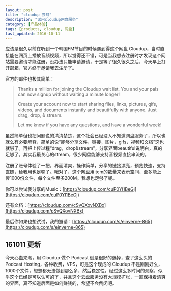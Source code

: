 ```yaml
---
layout: post
title: "cloudup 尝鲜"
description: "试用cloudup网盘服务"
category: [产品体验]
tags: [products, cloudup, 网盘]
last_updated: 2016-10-11
---
```


应该是很久以前在听到一个韩国FM节目的时候遇到得这个网盘 Cloudup，当时直接能在网页上播放音频视频，所以觉得还不错，可是当我想去注册时才发现这个网站需要邀请才能注册，没办法只能申请邀请，于是等了很久很久之后，今天早上打开邮箱，官方终于邀请我去注册了。

官方的邮件也极其简单：

> Thanks a million for joining the Cloudup wait list. You and your pals can now signup without waiting a minute longer!
>
> Create your account now to start sharing files, links, pictures, gifs, videos, and documents instantly and beautifully with anyone. Just drag, drop, & stream.
>
> Let me know if you have any questions, and have a wonderful week!

虽然简单但也把问题说的清清楚楚，这个社会已经没人不知道网盘服务了，所以也就么有必要解释，简单的说“能够分享文件，链接，图片，gifs，视频和文档”这也就够了。再把上传过程“drag，drop&stream”，分享界面beautiful说明白，真的足够了。其实我最关心的stream，很少网盘能够支持音视频直接串流的。

注册了账号体验了一把，界面清爽，操作简单，分享的链接漂亮，预览快速，支持直链，给我用也足够了。哦对了，这个网盘用item的数量来表示空间，至多能上传1000份文件，每个文件至多200M。我想也足够了呢。

你可以尝试我分享的Music：[https://cloudup.com/cuP0Yl1BeGj](https://cloudup.com/cuP0Yl1BeGj) 

还有文档：[https://cloudup.com/cSvQXovNXBx](https://cloudup.com/cSvQXovNXBx)

最后你如果也想试试，我的邀请：[https://cloudup.com/s/einverne-865](https://cloudup.com/s/einverne-865)

## 161011 更新

今天心血来潮，用 Cloudup 做个 Podcast 倒是很好的选择，查了这么久的 Podcast Hosting，各种收费，VPS，可是这个现成的 Cloudup 不是刚刚好么，1000个文件，想想都无法做到那么多，然后稳定性，经过这么多时间的观察，似乎这个已经是可以认可的了，并且这个云盘服务没有大规模扩张，一直保持着清爽的界面，真不知道后面是如何赚钱的，希望不会倒闭吧。
